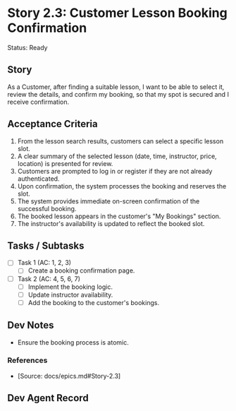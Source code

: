 # Story 2.3: Customer Lesson Booking Confirmation

Status: Ready

## Story

As a Customer,
after finding a suitable lesson, I want to be able to select it, review the details, and confirm my booking,
so that my spot is secured and I receive confirmation.

## Acceptance Criteria

1. From the lesson search results, customers can select a specific lesson slot.
2. A clear summary of the selected lesson (date, time, instructor, price, location) is presented for review.
3. Customers are prompted to log in or register if they are not already authenticated.
4. Upon confirmation, the system processes the booking and reserves the slot.
5. The system provides immediate on-screen confirmation of the successful booking.
6. The booked lesson appears in the customer's "My Bookings" section.
7. The instructor's availability is updated to reflect the booked slot.

## Tasks / Subtasks

- [ ] Task 1 (AC: 1, 2, 3)
  - [ ] Create a booking confirmation page.
- [ ] Task 2 (AC: 4, 5, 6, 7)
  - [ ] Implement the booking logic.
  - [ ] Update instructor availability.
  - [ ] Add the booking to the customer's bookings.

## Dev Notes

- Ensure the booking process is atomic.

### References

- [Source: docs/epics.md#Story-2.3]

## Dev Agent Record

